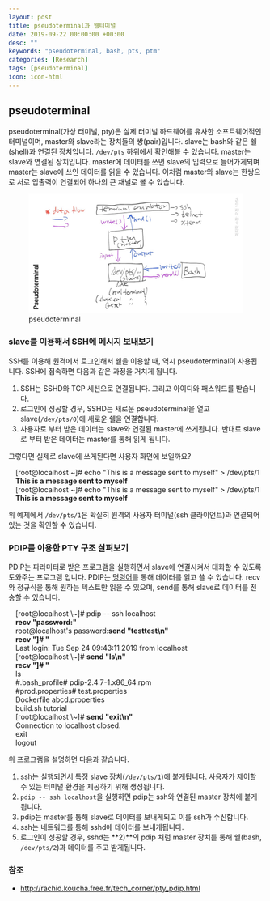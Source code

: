 ```yaml
---
layout: post
title: pseudoterminal과 웹터미널
date: 2019-09-22 00:00:00 +00:00
desc: ""
keywords: "pseudoterminal, bash, pts, ptm"
categories: [Research]
tags: [pseudoterminal]
icon: icon-html
---
```


## pseudoterminal

pseudoterminal(가상 터미널, pty)은 실제 터미널 하드웨어를 유사한 소프트웨어적인 터미널이며, master와 slave라는 장치들의 쌍(pair)입니다.
slave는 bash와 같은 쉘(shell)과 연결된 장치입니다. `/dev/pts` 하위에서 확인해볼 수 있습니다.
master는 slave와 연결된 장치입니다. master에 데이터를 쓰면 slave의 입력으로 들어가게되며 master는 slave에 쓰인 데이터를 읽을 수 있습니다.
이처럼 master와 slave는 한쌍으로 서로 입출력이 연결되어 하나의 큰 채널로 볼 수 있습니다.

<figure><img src="/static/assets/img/blog/pseudoterminal.jpg" style="max-width: 100%;"/>
<figcaption>pseudoterminal</figcaption>
</figure>

### slave를 이용해서 SSH에 메시지 보내보기

SSH를 이용해 원격에서 로그인해서 쉘을 이용할 때, 역시 pseudoterminal이 사용됩니다. SSH에 접속하면 다음과 같은 과정을 거치게 됩니다.

1. SSH는 SSHD와 TCP 세션으로 연결됩니다. 그리고 아이디와 패스워드를 받습니다.
2. 로그인에 성공할 경우, SSHD는 새로운 pseudoterminal을 열고 slave(`/dev/pts/0`)에 새로운 쉘을 연결합니다.
3. 사용자로 부터 받은 데이터는 slave와 연결된 master에 쓰게됩니다. 반대로 slave로 부터 받은 데이터는 master를 통해 읽게 됩니다.

그렇다면 실제로 slave에 쓰게된다면 사용자 화면에 보일까요?

<div style="padding-left:1em;">
<div>[root@localhost ~]# echo "This is a message sent to myself" > /dev/pts/1</div>
<div><b>This is a message sent to myself</b></div>
<div>[root@localhost ~]# echo "This is a message sent to myself" > /dev/pts/1</div>
<div><b>This is a message sent to myself</b></div>
</div>

위 예제에서 `/dev/pts/1`은 확실히 원격의 사용자 터미널(ssh 클라이언트)과 연결되어 있는 것을 확인할 수 있습니다.

### PDIP를 이용한 PTY 구조 살펴보기

PDIP는 파라미터로 받은 프로그램을 실행하면서 slave에 연결시켜서 대화할 수 있도록 도와주는 프로그램 입니다. PDIP는 [명령어](http://rachid.koucha.free.fr/tech_corner/pty_pdip.html)를 통해
데이터를 읽고 쓸 수 있습니다. recv와 정규식을 통해 원하는 텍스트만 읽을 수 있으며, send를 통해 slave로 데이터를 전송할 수 있습니다.


<div style="padding-left:1em;">
<div>[root@localhost \~]# pdip -- ssh localhost</div>
<div><b>recv "password:"</b></div>
<div>root@localhost's password:<b>send "testtest\n"</b></div>
<div><b>recv "]# "</b></div>
<div></div>
<div>Last login: Tue Sep 24 09:43:11 2019 from localhost</div>
<div>[root@localhost \~]# <b>send "ls\n"</b></div>
<div><b>recv "]# "</b></div>
<div>ls</div>
<div>#.bash_profile#                     pdip-2.4.7-1.x86_64.rpm</div>
<div>#prod.properties#                   test.properties</div>
<div>Dockerfile                          abcd.properties</div>
<div>build.sh                            tutorial</div>
<div>[root@localhost \~]# <b>send "exit\n"</b></div>
<div>Connection to localhost closed.</div>
<div>exit</div>
<div>logout</div>
</div>

위 프로그램을 설명하면 다음과 같습니다.

1. ssh는 실행되면서 특정 slave 장치(`/dev/pts/1`)에 붙게됩니다. 사용자가 제어할 수 있는 터미널 환경을 제공하기 위해 생성됩니다.
2. `pdip -- ssh localhost`을 실행하면 pdip는 ssh와 연결된 master 장치에 붙게됩니다.
3. pdip는 master를 통해 slave로 데이터를 보내게되고 이를 ssh가 수신합니다.
4. ssh는 네트워크를 통해 sshd에 데이터를 보내게됩니다.
5. 로그인이 성공할 경우, sshd는 **2)**의 pdip 처럼 master 장치를 통해 쉘(bash, `/dev/pts/2`)과 데이터를 주고 받게됩니다.

### 참조

- http://rachid.koucha.free.fr/tech_corner/pty_pdip.html